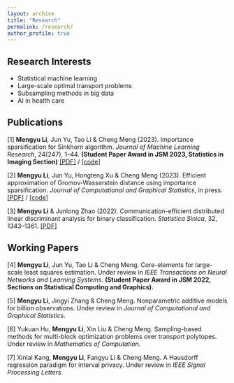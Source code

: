 ```yaml
---
layout: archive
title: "Research"
permalink: /research/
author_profile: true
---
```


Research Interests
------
* Statistical machine learning
* Large-scale optimal transport problems
* Subsampling methods in big data
* AI in health care

Publications
------
[1] **Mengyu Li**, Jun Yu, Tao Li & Cheng Meng (2023). Importance sparsification for Sinkhorn algorithm. *Journal of Machine Learning Research*, 24(247), 1–44. 
**(Student Paper Award in JSM 2023, Statistics in Imaging Section)**
[[PDF]](https://www.jmlr.org/papers/volume24/22-1311/22-1311.pdf) / [[code]](https://github.com/Mengyu8042/Spar-Sink)

[2] **Mengyu Li**, Jun Yu, Hongteng Xu & Cheng Meng (2023). Efficient approximation of Gromov-Wasserstein distance using importance sparsification. *Journal of Computational and Graphical Statistics*, in press.
[[PDF]](https://arxiv.org/pdf/2205.13573.pdf) / [[code]](https://github.com/Mengyu8042/Spar-GW)

[3] **Mengyu Li** & Junlong Zhao (2022). Communication-efficient distributed linear discriminant analysis for binary classification. *Statistica Sinica*, 32, 1343–1361.
[[PDF]](https://www3.stat.sinica.edu.tw/statistica/oldpdf/A32n308.pdf)

Working Papers
------
[4] **Mengyu Li**, Jun Yu, Tao Li & Cheng Meng. Core-elements for large-scale least squares estimation. Under review in *IEEE Transactions on Neural Networks and Learning Systems*. 
**(Student Paper Award in JSM 2022, Sections on Statistical Computing and Graphics)**.

[5] **Mengyu Li**, Jingyi Zhang & Cheng Meng. Nonparametric additive models for billion observations. Under review in *Journal of Computational and Graphical Statistics*.

[6] Yukuan Hu, **Mengyu Li**, Xin Liu & Cheng Meng. Sampling-based methods for multi-block optimization problems over transport polytopes. Under review in *Mathematics of Computation*.

[7] Xinlai Kang, **Mengyu Li**, Fangyu Li & Cheng Meng. A Hausdorff regression paradigm for interval privacy. Under review in *IEEE Signal Processing Letters*.

